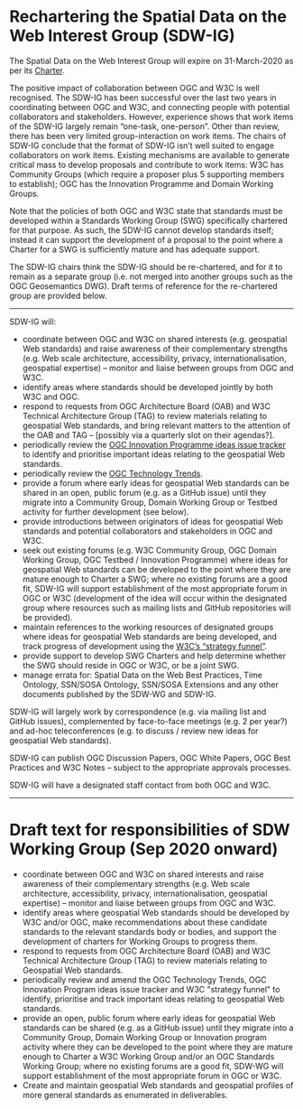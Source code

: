 # Rechartering the Spatial Data on the Web Interest Group (SDW-IG)

The Spatial Data on the Web Interest Group will expire on 31-March-2020 as per its [Charter](https://www.w3.org/2017/sdwig/charter.html).

The positive impact of collaboration between OGC and W3C is well recognised. The SDW-IG has been successful over the last two years in coordinating between OGC and W3C, and connecting people with potential collaborators and stakeholders. However, experience shows that work items of the SDW-IG largely remain “one-task, one-person”. Other than review, there has been very limited group-interaction on work items. The chairs of SDW-IG conclude that the format of SDW-IG isn’t well suited to engage collaborators on work items. Existing mechanisms are available to generate critical mass to develop proposals and contribute to work items: W3C has Community Groups (which require a proposer plus 5 supporting members to establish); OGC has the Innovation Programme and Domain Working Groups. 

Note that the policies of both OGC and W3C state that standards must be developed within a Standards Working Group (SWG) specifically chartered for that purpose. As such, the SDW-IG cannot develop standards itself; instead it can support the development of a proposal to the point where a Charter for a SWG is sufficiently mature and has adequate support.

The SDW-IG chairs think the SDW-IG should be re-chartered, and for it to remain as a separate group (i.e. not merged into another groups such as the OGC Geosemantics DWG). Draft terms of reference for the re-chartered group are provided below.

---

SDW-IG will:

* coordinate between OGC and W3C on shared interests (e.g. geospatial Web standards) and raise awareness of their complementary strengths (e.g. Web scale architecture, accessibility, privacy, internationalisation, geospatial expertise) – monitor and liaise between groups from OGC and W3C. 
* identify areas where standards should be developed jointly by both W3C and OGC.
* respond to requests from OGC Architecture Board (OAB) and W3C Technical Architecture Group (TAG) to review materials relating to geospatial Web standards, and bring relevant matters to the attention of the OAB and TAG – [possibly via a quarterly slot on their agendas?]. 
* periodically review the [OGC Innovation Programme ideas issue tracker](https://github.com/opengeospatial/ideas/issues) to identify and prioritise important ideas relating to the geospatial Web standards. 
* periodically review the [OGC Technology Trends](https://github.com/opengeospatial/OGC-Technology-Trends/blob/master/README.md).
* provide a forum where early ideas for geospatial Web standards can be shared in an open, public forum (e.g. as a GitHub issue) until they migrate into a Community Group, Domain Working Group or Testbed activity for further development (see below).
* provide introductions between originators of ideas for geospatial Web standards and potential collaborators and stakeholders in OGC and W3C.
* seek out existing forums (e.g. W3C Community Group, OGC Domain Working Group, OGC Testbed / Innovation Programme) where ideas for geospatial Web standards can be developed to the point where they are mature enough to Charter a SWG; where no existing forums are a good fit, SDW-IG will support establishment of the most appropriate forum in OGC or W3C (development of the idea will occur within the designated group where resources such as mailing lists and GitHub repositories will be provided). 
* maintain references to the working resources of designated groups where ideas for geospatial Web standards are being developed, and track progress of development using the [W3C’s “strategy funnel”](https://github.com/w3c/strategy/labels/Geospatial).
* provide support to develop SWG Charters and help determine whether the SWG should reside in OGC or W3C, or be a joint SWG.
* manage errata for: Spatial Data on the Web Best Practices, Time Ontology, SSN/SOSA Ontology, SSN/SOSA Extensions and any other documents published by the SDW-WG and SDW-IG. 

SDW-IG will largely work by correspondence (e.g. via mailing list and GitHub issues), complemented by face-to-face meetings (e.g. 2 per year?) and ad-hoc teleconferences (e.g. to discuss / review new ideas for geospatial Web standards).

SDW-IG can publish OGC Discussion Papers, OGC White Papers, OGC Best Practices and W3C Notes – subject to the appropriate approvals processes.

SDW-IG will have a designated staff contact from both OGC and W3C.

---

# Draft text for responsibilities of SDW Working Group (Sep 2020 onward)

* coordinate between OGC and W3C on shared interests and raise awareness of their complementary strengths (e.g. Web scale architecture, accessibility, privacy, internationalisation, geospatial expertise) – monitor and liaise between groups from OGC and W3C.
* identify areas where geospatial Web standards should be developed by W3C and/or OGC, make recommendations about these candidate standards to the relevant standards body or bodies, and support the development of charters for Working Groups to progress them.
* respond to requests from OGC Architecture Board (OAB) and W3C Technical Architecture Group (TAG) to review materials relating to Geospatial Web standards.
* periodically review and amend the OGC Technology Trends, OGC Innovation Program ideas issue tracker and W3C "strategy funnel" to identify, prioritise and track important ideas relating to geospatial Web standards.
* provide an open, public forum where early ideas for geospatial Web standards can be shared (e.g. as a GitHub issue) until they migrate into a Community Group, Domain Working Group or Innovation program activity where they can be developed to the point where they are mature enough to Charter a W3C Working Group and/or an OGC Standards Working Group; where no existing forums are a good fit, SDW-WG will support establishment of the most appropriate forum in OGC or W3C.
* Create and maintain geospatial Web standards and geospatial profiles of more general standards as enumerated in deliverables.
